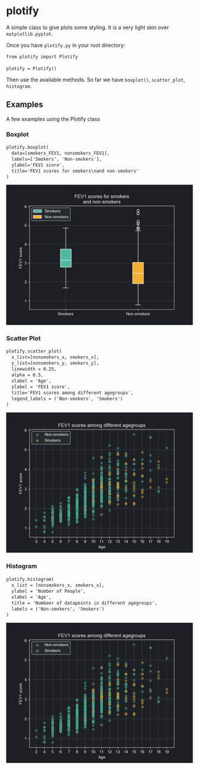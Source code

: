 # plotify
A simple class to give plots some styling. It is a very light skin over `matplotlib.pyplot`.

Once you have `plotify.py` in your root directory:
```
from plotify import Plotify

plotify = Plotify()
```

Then use the available methods. So far we have `boxplot()`, `scatter_plot`, `histogram`.

## Examples

A few examples using the Plotify class

### Boxplot

```
plotify.boxplot(
  data=[smokers_FEV1, nonsmokers_FEV1],
  labels=['Smokers', 'Non-smokers'],
  ylabel='FEV1 score',
  title='FEV1 scores for smokers\nand non-smokers'
)
```
<img src="https://raw.githubusercontent.com/csepreghy/plotify/master/examples_img/boxplot.png" width="600px" />

### Scatter Plot

```
plotify.scatter_plot(
  x_list=[nonsmokers_x, smokers_x],
  y_list=[nonsmokers_y, smokers_y],
  linewidth = 0.25,
  alpha = 0.5,
  xlabel = 'Age',
  ylabel = 'FEV1 score',
  title='FEV1 scores among different agegroups',
  legend_labels = ('Non-smokers', 'Smokers')
)
```
<img src="https://raw.githubusercontent.com/csepreghy/plotify/master/examples_img/scatterplot.png" width="600px" />

### Histogram

```
plotify.histogram(
  x_list = [nonsmokers_x, smokers_x],
  ylabel = 'Number of People',
  xlabel = 'Age',
  title = 'Numbeer of datapoints in different agegroups',
  labels = ('Non-smokers', 'Smokers')
)
```
<img src="https://raw.githubusercontent.com/csepreghy/plotify/master/examples_img/scatterplot.png" width="600px" />
